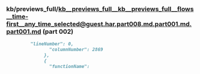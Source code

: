 ### kb/previews_full/kb__previews_full__kb__previews_full__flows__time-first__any_time_selected@guest.har.part008.md.part001.md.part001.md (part 002)

```md
         "lineNumber": 0,
                "columnNumber": 2869
              },
              {
                "functionName":
```

```
